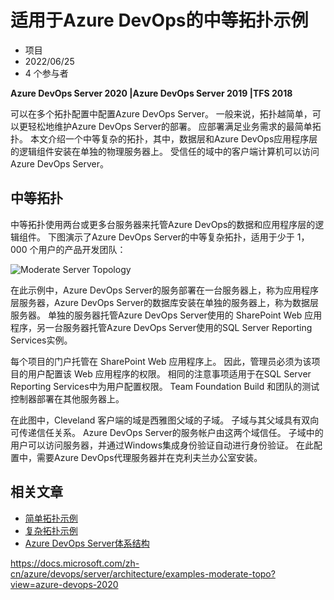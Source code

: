 # 适用于Azure DevOps的中等拓扑示例

- 项目
- 2022/06/25
- 4 个参与者

**Azure DevOps Server 2020 |Azure DevOps Server 2019 |TFS 2018**

可以在多个拓扑配置中配置Azure DevOps Server。 一般来说，拓扑越简单，可以更轻松地维护Azure DevOps Server的部署。 应部署满足业务需求的最简单拓扑。 本文介绍一个中等复杂的拓扑，其中，数据层和Azure DevOps应用程序层的逻辑组件安装在单独的物理服务器上。 受信任的域中的客户端计算机可以访问Azure DevOps Server。

## 中等拓扑

中等拓扑使用两台或更多台服务器来托管Azure DevOps的数据和应用程序层的逻辑组件。 下图演示了Azure DevOps Server的中等复杂拓扑，适用于少于 1，000 个用户的产品开发团队：

![Moderate Server Topology](https://docs.microsoft.com/zh-cn/azure/devops/server/media/moderate-topo.png?view=azure-devops-2020)

在此示例中，Azure DevOps Server的服务部署在一台服务器上，称为应用程序层服务器，Azure DevOps Server的数据库安装在单独的服务器上，称为数据层服务器。 单独的服务器托管Azure DevOps Server使用的 SharePoint Web 应用程序，另一台服务器托管Azure DevOps Server使用的SQL Server Reporting Services实例。

每个项目的门户托管在 SharePoint Web 应用程序上。 因此，管理员必须为该项目的用户配置该 Web 应用程序的权限。 相同的注意事项适用于在SQL Server Reporting Services中为用户配置权限。 Team Foundation Build 和团队的测试控制器部署在其他服务器上。

在此图中，Cleveland 客户端的域是西雅图父域的子域。 子域与其父域具有双向可传递信任关系。 Azure DevOps Server的服务帐户由这两个域信任。 子域中的用户可以访问服务器，并通过Windows集成身份验证自动进行身份验证。 在此配置中，需要Azure DevOps代理服务器并在克利夫兰办公室安装。

## 相关文章

- [简单拓扑示例](https://docs.microsoft.com/zh-cn/azure/devops/server/architecture/examples-simple-topo?view=azure-devops-2020)
- [复杂拓扑示例](https://docs.microsoft.com/zh-cn/azure/devops/server/architecture/examples-complex-topo?view=azure-devops-2020)
- [Azure DevOps Server体系结构](https://docs.microsoft.com/zh-cn/azure/devops/server/architecture/architecture?view=azure-devops-2020)



https://docs.microsoft.com/zh-cn/azure/devops/server/architecture/examples-moderate-topo?view=azure-devops-2020